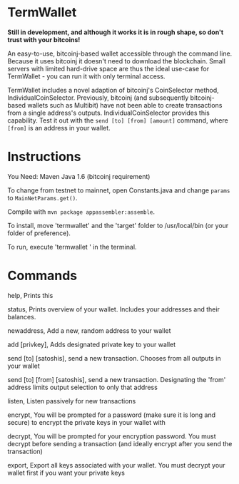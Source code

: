 TermWallet
==========

**Still in development, and although it works it is in rough shape, so don't trust with your bitcoins!**

An easy-to-use, bitcoinj-based wallet accessible through the command line.  Because it uses bitcoinj it doesn't need to download the blockchain.  Small servers with limited hard-drive space are thus the ideal use-case for TermWallet - you can run it with only terminal access.

TermWallet includes a novel adaption of bitcoinj's CoinSelector method, IndividualCoinSelector.  Previously, bitcoinj (and subsequently bitcoinj-based wallets such as Multibit) have not been able to create transactions from a single address's outputs.  IndividualCoinSelector provides this capability. Test it out with the `send [to] [from] [amount]` command, where `[from]` is an address in your wallet.


Instructions
============

You Need:
Maven
Java 1.6 (bitcoinj requirement)

To change from testnet to mainnet, open Constants.java and change `params` to `MainNetParams.get()`.

Compile with `mvn package appassembler:assemble`.

To install, move 'termwallet' and the 'target' folder to /usr/local/bin (or your folder of preference).

To run, execute 'termwallet <command>' in the terminal.


Commands
========

help, Prints this

status, Prints overview of your wallet.  Includes your addresses and their balances.

newaddress, Add a new, random address to your wallet

add [privkey], Adds designated private key to your wallet

send [to] [satoshis], send a new transaction. Chooses from all outputs in your wallet

send [to] [from] [satoshis], send a new transaction. Designating the 'from' address limits output selection to only that address

listen, Listen passively for new transactions

encrypt, You will be prompted for a password (make sure it is long and secure) to encrypt the private keys in your wallet with

decrypt, You will be prompted for your encryption password.  You must decrypt before sending a transaction (and ideally encrypt after you send the transaction)

export, Export all keys associated with your wallet.  You must decrypt your wallet first if you want your private keys
